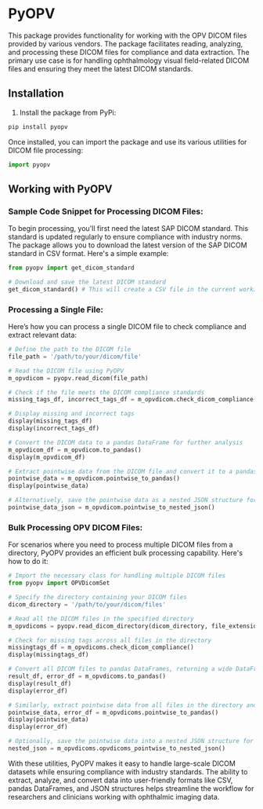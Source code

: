 
# PyOPV

This package provides functionality for working with the OPV DICOM files provided by various vendors. The package facilitates reading, analyzing, and processing these DICOM files for compliance and data extraction. The primary use case is for handling ophthalmology visual field-related DICOM files and ensuring they meet the latest DICOM standards.

## Installation

1. Install the package from PyPi:

```bash
pip install pyopv
```

Once installed, you can import the package and use its various utilities for DICOM file processing:

```python
import pyopv
```

## Working with PyOPV

### Sample Code Snippet for Processing DICOM Files:

To begin processing, you'll first need the latest SAP DICOM standard. This standard is updated regularly to ensure compliance with industry norms. The package allows you to download the latest version of the SAP DICOM standard in CSV format. Here's a simple example:

```python
from pyopv import get_dicom_standard

# Download and save the latest DICOM standard
get_dicom_standard() # This will create a CSV file in the current working directory
```

### Processing a Single File:

Here’s how you can process a single DICOM file to check compliance and extract relevant data:

```python
# Define the path to the DICOM file
file_path = '/path/to/your/dicom/file'

# Read the DICOM file using PyOPV
m_opvdicom = pyopv.read_dicom(file_path)

# Check if the file meets the DICOM compliance standards
missing_tags_df, incorrect_tags_df = m_opvdicom.check_dicom_compliance()

# Display missing and incorrect tags
display(missing_tags_df)
display(incorrect_tags_df)

# Convert the DICOM data to a pandas DataFrame for further analysis
m_opvdicom_df = m_opvdicom.to_pandas()
display(m_opvdicom_df)

# Extract pointwise data from the DICOM file and convert it to a pandas DataFrame
pointwise_data = m_opvdicom.pointwise_to_pandas()
display(pointwise_data)

# Alternatively, save the pointwise data as a nested JSON structure for more flexible use cases
pointwise_data_json = m_opvdicom.pointwise_to_nested_json()
```

### Bulk Processing OPV DICOM Files:

For scenarios where you need to process multiple DICOM files from a directory, PyOPV provides an efficient bulk processing capability. Here's how to do it:

```python
# Import the necessary class for handling multiple DICOM files
from pyopv import OPVDicomSet

# Specify the directory containing your DICOM files
dicom_directory = '/path/to/your/dicom/files'

# Read all the DICOM files in the specified directory
m_opvdicoms = pyopv.read_dicom_directory(dicom_directory, file_extension='dcm')

# Check for missing tags across all files in the directory
missingtags_df = m_opvdicoms.check_dicom_compliance()
display(missingtags_df)

# Convert all DICOM files to pandas DataFrames, returning a wide DataFrame for analysis
result_df, error_df = m_opvdicoms.to_pandas()
display(result_df)
display(error_df)

# Similarly, extract pointwise data from all files in the directory and convert to DataFrames
pointwise_data, error_df = m_opvdicoms.pointwise_to_pandas()
display(pointwise_data)
display(error_df)

# Optionally, save the pointwise data into a nested JSON structure for each file
nested_json = m_opvdicoms.opvdicoms_pointwise_to_nested_json()
```

With these utilities, PyOPV makes it easy to handle large-scale DICOM datasets while ensuring compliance with industry standards. The ability to extract, analyze, and convert data into user-friendly formats like CSV, pandas DataFrames, and JSON structures helps streamline the workflow for researchers and clinicians working with ophthalmic imaging data.
